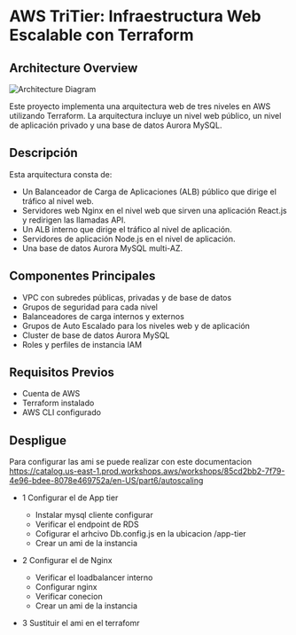 # AWS TriTier: Infraestructura Web Escalable con Terraform

## Architecture Overview
![Architecture Diagram](https://github.com/aws-samples/aws-three-tier-web-architecture-workshop/blob/main/application-code/web-tier/src/assets/3TierArch.png)


Este proyecto implementa una arquitectura web de tres niveles en AWS utilizando Terraform. La arquitectura incluye un nivel web público, un nivel de aplicación privado y una base de datos Aurora MySQL.

## Descripción

Esta arquitectura consta de:
- Un Balanceador de Carga de Aplicaciones (ALB) público que dirige el tráfico al nivel web.
- Servidores web Nginx en el nivel web que sirven una aplicación React.js y redirigen las llamadas API.
- Un ALB interno que dirige el tráfico al nivel de aplicación.
- Servidores de aplicación Node.js en el nivel de aplicación.
- Una base de datos Aurora MySQL multi-AZ.

## Componentes Principales

- VPC con subredes públicas, privadas y de base de datos
- Grupos de seguridad para cada nivel
- Balanceadores de carga internos y externos
- Grupos de Auto Escalado para los niveles web y de aplicación
- Cluster de base de datos Aurora MySQL
- Roles y perfiles de instancia IAM

## Requisitos Previos

- Cuenta de AWS
- Terraform instalado
- AWS CLI configurado

## Despligue

Para configurar las ami se puede realizar con este documentacion https://catalog.us-east-1.prod.workshops.aws/workshops/85cd2bb2-7f79-4e96-bdee-8078e469752a/en-US/part6/autoscaling

- 1 Configurar el de App tier
    - Instalar mysql cliente configurar 
    - Verificar el endpoint de RDS
    - Cofigurar el arhcivo Db.config.js en la ubicacion /app-tier
    - Crear un ami de la instancia
      
- 2 Configurar el de Nginx
   - Verificar el loadbalancer interno
   - Configurar nginx
   - Verificar conecion
   - Crear un ami de la instancia
     
- 3 Sustituir el ami en el terrafomr

  


